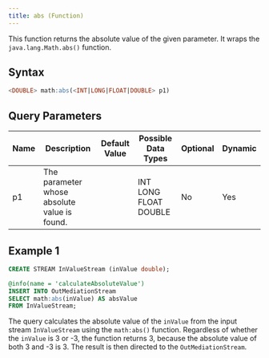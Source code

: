 ```yaml
---
title: abs (Function)
---
```


This function returns the absolute value of the given parameter. It wraps the `java.lang.Math.abs()` function.

## Syntax

```sql
<DOUBLE> math:abs(<INT|LONG|FLOAT|DOUBLE> p1)
```

## Query Parameters

| Name | Description   | Default Value | Possible Data Types  | Optional | Dynamic |
|------|---------------|---------------|----------------------|----------|---------|
| p1   | The parameter whose absolute value is found. |      | INT LONG FLOAT DOUBLE | No       | Yes     |

## Example 1

```sql
CREATE STREAM InValueStream (inValue double);

@info(name = 'calculateAbsoluteValue')
INSERT INTO OutMediationStream
SELECT math:abs(inValue) AS absValue
FROM InValueStream;
```

The query calculates the absolute value of the `inValue` from the input stream `InValueStream` using the `math:abs()` function. Regardless of whether the `inValue` is 3 or -3, the function returns 3, because the absolute value of both 3 and -3 is 3. The result is then directed to the `OutMediationStream`.
